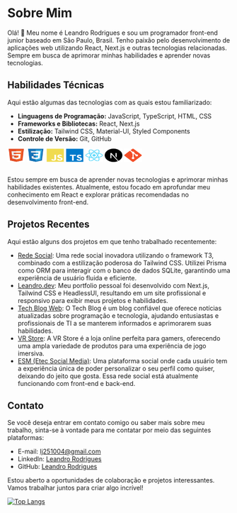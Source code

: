 # Sobre Mim

Olá! 👋 Meu nome é Leandro Rodrigues e sou um programador front-end junior baseado em São Paulo, Brasil. Tenho paixão pelo desenvolvimento de aplicações web utilizando React, Next.js e outras tecnologias relacionadas. Sempre em busca de aprimorar minhas habilidades e aprender novas tecnologias.

## Habilidades Técnicas

Aqui estão algumas das tecnologias com as quais estou familiarizado:

- **Linguagens de Programação:** JavaScript, TypeScript, HTML, CSS
- **Frameworks e Bibliotecas:** React, Next.js
- **Estilização:** Tailwind CSS, Material-UI, Styled Components
- **Controle de Versão:** Git, GitHub

<div valign="top">
  <img align="center" alt="HTML" height="30" width="40" src="https://raw.githubusercontent.com/devicons/devicon/master/icons/html5/html5-original.svg">
  <img align="center" alt="CSS" height="30" width="40" src="https://raw.githubusercontent.com/devicons/devicon/master/icons/css3/css3-original.svg">
  <img align="center" alt="Javascript" height="30" width="40" src="https://raw.githubusercontent.com/devicons/devicon/master/icons/javascript/javascript-plain.svg">
  <img align="center" alt="Typescript" height="30" width="40" src="https://raw.githubusercontent.com/devicons/devicon/master/icons/typescript/typescript-plain.svg">
  <img align="center" alt="React.Js" height="30" width="40" src="https://raw.githubusercontent.com/devicons/devicon/master/icons/react/react-original.svg">
  <img align="center" alt="Next.Js" height="30" width="40" src="https://raw.githubusercontent.com/devicons/devicon/master/icons/nextjs/nextjs-original.svg">
  <img align="center" alt="git" height="30" width="40" src="https://raw.githubusercontent.com/devicons/devicon/master/icons/git/git-original.svg">
</div>

</br>

Estou sempre em busca de aprender novas tecnologias e aprimorar minhas habilidades existentes. Atualmente, estou focado em aprofundar meu conhecimento em React e explorar práticas recomendadas no desenvolvimento front-end.

## Projetos Recentes

Aqui estão alguns dos projetos em que tenho trabalhado recentemente:

- [Rede Social](https://rede-social-trpc.vercel.app/): Uma rede social inovadora utilizando o framework T3, combinado com a estilização poderosa do Tailwind CSS. Utilizei Prisma como ORM para interagir com o banco de dados SQLite, garantindo uma experiência de usuário fluida e eficiente.
- [Leandro.dev](https://leandro-dev.vercel.app/): Meu portfolio pessoal foi desenvolvido com Next.js, Tailwind CSS e HeadlessUI, resultando em um site profissional e responsivo para exibir meus projetos e habilidades.
- [Tech Blog Web](https://techblogweb.vercel.app/): O Tech Blog é um blog confiável que oferece notícias atualizadas sobre programação e tecnologia, ajudando entusiastas e profissionais de TI a se manterem informados e aprimorarem suas habilidades.
- [VR Store](https://vrstore.vercel.app/): A VR Store é a loja online perfeita para gamers, oferecendo uma ampla variedade de produtos para uma experiência de jogo imersiva.
- [ESM (Etec Social Media)](https://esmtcc.vercel.app/): Uma plataforma social onde cada usuário tem a experiência única de poder personalizar o seu perfil como quiser, deixando do jeito que gosta. Essa rede social está atualmente funcionando com front-end e back-end.

## Contato

Se você deseja entrar em contato comigo ou saber mais sobre meu trabalho, sinta-se à vontade para me contatar por meio das seguintes plataformas:

- E-mail: [lj251004@gmail.com](mailto:lj251004@gmail.com)
- LinkedIn: [Leandro Rodrigues](https://www.linkedin.com/in/leandro-rodrigues-8aaa19221)
- GitHub: [Leandro Rodrigues](https://github.com/leandrordg)

Estou aberto a oportunidades de colaboração e projetos interessantes. Vamos trabalhar juntos para criar algo incrível!

[![Top Langs](https://github-readme-stats.vercel.app/api/top-langs/?username=leandrordg&layout=compact&theme=dracula)](https://github.com/leandrordg/leandrordg)
